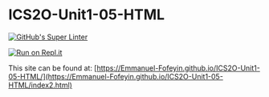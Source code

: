 # ICS2O-Unit1-05-HTML

[![GitHub's Super Linter](https://github.com/Emmanuel-Fofeyin/ICS2O-Unit1-05-HTML/workflows/GitHub's%20Super%20Linter/badge.svg)](https://github.com/Emmanuel-Fofeyin/ICS2O-Unit1-05-HTML/actions)



[![Run on Repl.it](https://repl.it/badge/github/Emmanuel-Fofeyin/ICS2O-Unit1-05-HTML)](https://repl.it/github/Emmanuel-Fofeyin/ICS2O-Unit1-05-HTML)

This site can be found at: [https://Emmanuel-Fofeyin.github.io/ICS2O-Unit1-05-HTML/](https://Emmanuel-Fofeyin.github.io/ICS2O-Unit1-05-HTML/index2.html)

